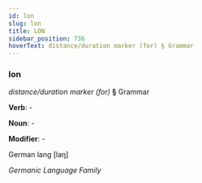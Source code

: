 ```yaml
---
id: lon
slug: lon
title: LON
sidebar_position: 736
hoverText: distance/duration marker (for) § Grammar
---
```


### lon

*distance/duration marker (for)* **§** Grammar

**Verb**: -

**Noun**: -

**Modifier**: -

German lang [laŋ]

*Germanic Language Family*